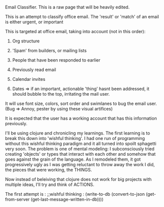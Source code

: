 Email Classifier.
This is a raw page that will be heavily edited.

This is an attempt to classify office email. The 'result' or 'match' of an email is either urgent, or important

This is targeted at office email, taking into account (not in this order):

1) Org structure

2) 'Spam' from builders, or mailing lists

3) People that have been responded to earlier

4) Previously read email

5) Calendar invites

6) Dates => if an important, actionable 'thing' hasnt been addressed, it should bubble to the top, irritating the mail user.


It will use font size, colors, sort order and swimlanes to bug the email user. (Bug => Annoy, pester by using these visual artifices)

It is expected that the user has a working account that has this information previously.

I'll be using clojure and chronicling my learnings.
The first learning is to break this down into 'wishful thinking'. I had one run of programming without this wishful thinking paradigm and it all turned into spoilt sphagetti very soon. The problem is one of mental modeling: I subconsciously tried creating 'objects' or types that interact with each other and somehow that goes against the grain of the language. As I remodeled them, it got progressively ugly as I was getting reluctant to throw away the work I did, the pieces that were working, the THINGS.

Now instead of beleiving that clojure does not work for big projects with multiple ideas, I'll try and  think of ACTIONS.

The first attempt is : 
;;wishful thinking :
(write-to-db
  (convert-to-json
    (get-from-server (get-last-message-written-in-db))))

    
    
